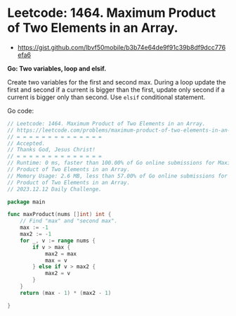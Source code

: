 # Leetcode: 1464. Maximum Product of Two Elements in an Array.

- https://gist.github.com/lbvf50mobile/b3b74e64de9f91c39b8df9dcc776efa6

**Go: Two variables, loop and elsif.**

Create two variables for the first and second max. During a loop update the
first and second if a current is bigger than the first, update only second if
a current is bigger only than second. Use `elsif` conditional statement.

Go code:
```Go
// Leetcode: 1464. Maximum Product of Two Elements in an Array.
// https://leetcode.com/problems/maximum-product-of-two-elements-in-an-array
// = = = = = = = = = = = = = =
// Accepted.
// Thanks God, Jesus Christ!
// = = = = = = = = = = = = = =
// Runtime: 0 ms, faster than 100.00% of Go online submissions for Maximum
// Product of Two Elements in an Array.
// Memory Usage: 2.6 MB, less than 57.00% of Go online submissions for Maximum
// Product of Two Elements in an Array.
// 2023.12.12 Daily Challenge.

package main

func maxProduct(nums []int) int {
	// Find "max" and "second max".
	max := -1
	max2 := -1
	for _, v := range nums {
		if v > max {
			max2 = max
			max = v
		} else if v > max2 {
			max2 = v
		}
	}
	return (max - 1) * (max2 - 1)

}
```

